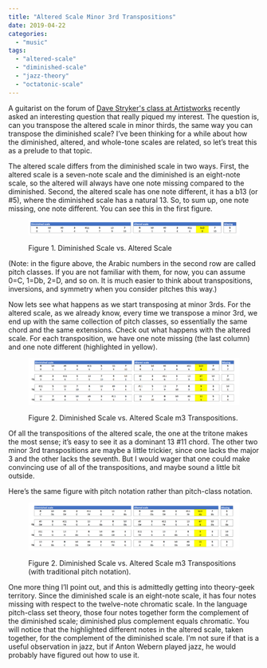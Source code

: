 ```yaml
---
title: "Altered Scale Minor 3rd Transpositions"
date: 2019-04-22
categories: 
  - "music"
tags: 
  - "altered-scale"
  - "diminished-scale"
  - "jazz-theory"
  - "octatonic-scale"
---
```


A guitarist on the forum of [Dave Stryker's class at Artistworks](https://artistworks.com/jazz-guitar-lessons-dave-stryker) recently asked an interesting question that really piqued my interest. The question is, can you transpose the altered scale in minor thirds, the same way you can transpose the diminished scale? I’ve been thinking for a while about how the diminished, altered, and whole-tone scales are related, so let’s treat this as a prelude to that topic.

The altered scale differs from the diminished scale in two ways. First, the altered scale is a seven-note scale and the diminished is an eight-note scale, so the altered will always have one note missing compared to the diminished. Second, the altered scale has one note different, it has a b13 (or #5), where the diminished scale has a natural 13. So, to sum up, one note missing, one note different. You can see this in the first figure.

<figure>

[![Comparison of the altered scale and the diminished scale](images/altered-scale-vs-diminshed-scale-figure-1.png)](https://www.chesterjankowski.com/altered-scale-vs-diminshed-scale-figure-1/)

<figcaption>

Figure 1. Diminished Scale vs. Altered Scale

</figcaption>

</figure>

(Note: in the figure above, the Arabic numbers in the second row are called pitch classes. If you are not familiar with them, for now, you can assume 0=C, 1=Db, 2=D, and so on. It is much easier to think about transpositions, inversions, and symmetry when you consider pitches this way.)

Now lets see what happens as we start transposing at minor 3rds. For the altered scale, as we already know, every time we transpose a minor 3rd, we end up with the same collection of pitch classes, so essentially the same chord and the same extensions. Check out what happens with the altered scale. For each transposition, we have one note missing (the last column) and one note different (highlighted in yellow).

<figure>

[![Comparison of the altered scale and the diminished scale, showing transpositions at the minor third.](images/altered-scale-vs-diminshed-scale-transpositions-figure-2.png)](https://www.chesterjankowski.com/altered-scale-vs-diminshed-scale-transpositions-figure-2/)

<figcaption>

Figure 2. Diminished Scale vs. Altered Scale m3 Transpositions.

</figcaption>

</figure>

Of all the transpositions of the altered scale, the one at the tritone makes the most sense; it’s easy to see it as a dominant 13 #11 chord. The other two minor 3rd transpositions are maybe a little trickier, since one lacks the major 3 and the other lacks the seventh. But I would wager that one could make convincing use of all of the transpositions, and maybe sound a little bit outside.

Here’s the same figure with pitch notation rather than pitch-class notation.

<figure>

[![Comparison of the altered scale and the diminished scale, showing transpositions at the minor third.](images/altered-scale-vs-diminshed-scale-transpositions-pitch-notation-figure-3.png)](https://www.chesterjankowski.com/altered-scale-vs-diminshed-scale-transpositions-pitch-notation-figure-3/)

<figcaption>

Figure 2. Diminished Scale vs. Altered Scale m3 Transpositions (with traditional pitch notation).

</figcaption>

</figure>

One more thing I’ll point out, and this is admittedly getting into theory-geek territory. Since the diminished scale is an eight-note scale, it has four notes missing with respect to the twelve-note chromatic scale. In the language pitch-class set theory, those four notes together form the complement of the diminished scale; diminished plus complement equals chromatic. You will notice that the highlighted different notes in the altered scale, taken together, for the complement of the diminished scale. I’m not sure if that is a useful observation in jazz, but if Anton Webern played jazz, he would probably have figured out how to use it.
